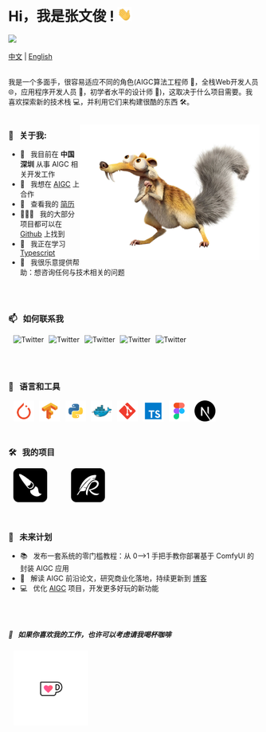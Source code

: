 # Hi，我是张文俊 !  <img src="assets/hi.gif" width="29px">
![](https://komarev.com/ghpvc/?username=raykindle&label=Profile%20Visits&color=blue&style=for-the-badge)

[中文](README.md) | [English](README.en.md)
<br>
<br/>

我是一个多面手，很容易适应不同的角色(AIGC算法工程师 🤖，全栈Web开发人员 🌐，应用程序开发人员 📱，初学者水平的设计师 🎨)，这取决于什么项目需要。我喜欢探索新的技术栈 💻，并利用它们来构建很酷的东西 🛠️。
<br>
<br/>

<img align="right" alt="GIF" src="assets/Squirrel.png" width="360px"/>

### 🧐 &nbsp; 关于我:

- 🔭 &nbsp; 我目前在 **中国深圳** 从事 AIGC 相关开发工作
- 🤝 &nbsp; 我想在 [AIGC](https://art.aigc8.cc/) 上合作
- 📝 &nbsp; 查看我的 [简历]()
- 👨🏻‍💻 &nbsp; 我的大部分项目都可以在 [Github](https://github.com/raykindle?tab=raykindle) 上找到
- 🌱 &nbsp; 我正在学习 [Typescript](https://www.typescriptlang.org/)
- 💬 &nbsp; 我很乐意提供帮助：想咨询任何与技术相关的问题
<br>
<br/>

### 📫 &nbsp; 如何联系我
<a href="https://twitter.com/liangyuechu" target="_blank"> <img align="left" src="https://img.icons8.com/color/48/000000/twitter.png" alt="Twitter" height="42px" style="margin-left: 10px;"/> </a>
<a href="https://www.linkedin.com/in/%E6%96%87%E4%BF%8A-%E5%BC%A0-4916b412b/" target="_blank"> <img align="left" src="https://img.icons8.com/color/48/000000/linkedin.png" alt="Twitter" height="42px" style="margin-left: 10px;"/> </a>
<a href="" target="_blank"> <img align="left" src="https://img.icons8.com/fluent/48/000000/facebook-new.png" alt="Twitter" height="42px" style="margin-left: 10px;"/> </a>
<a href="" target="_blank"> <img align="left" src="https://img.icons8.com/fluent/48/000000/instagram-new.png" alt="Twitter" height="42px" style="margin-left: 10px;"/> </a>
<a href="mailto:aditya.pal.science@gmail.com" target="_blank"> <img align="left" src="https://img.icons8.com/fluent/48/000000/gmail.png" alt="Twitter" height="42px" style="margin-left: 10px;"/> </a>
<br>
<br/>
<br>
<br/>

### 🔨 &nbsp; 语言和工具
<a href="https://pytorch.org/" target="_blank"> <img align="left" src="assets/pytorch.svg" alt="PyTorch" height="42px" style="margin-left: 10px;"/> </a>
<a href="https://www.tensorflow.org" target="_blank"> <img align="left" src="assets/tensorflow.svg" alt="TensorFlow" height="42px" style="margin-left: 10px;"/> </a>
<a href="https://www.python.org" target="_blank"> <img align="left" src="assets/python.svg" alt="Python" height ="42px" style="margin-left: 10px;"/> </a>
<a href="https://www.docker.com" target="_blank"> <img align="left" src="assets/docker.svg" alt="Docker" height ="42px" style="margin-left: 10px;"/> </a>
<a href="https://git-scm.com/" target="_blank"> <img align="left" src="assets/git.svg" alt="Git" height="42px" style="margin-left: 10px;"/> </a>
<a href="https://www.typescriptlang.org/" target="_blank"> <img align="left" src="assets/typescript.svg" alt="Typescript" height ="42px" style="margin-left: 10px;"/> </a>
<a href="https://www.figma.com/" target="_blank"> <img align="left" src="assets/figma.svg" alt="Figma" height="42px" style="margin-left: 10px;"/> </a>
<a href="https://nextjs.org/" target="_blank"> <img align="left" src="assets/next-js.svg" alt="Next.js" height="42px" style="margin-left: 10px;"/> </a>
<br>
<br/>
<br>
<br/>

### 🛠️ &nbsp; 我的项目
<a href="https://art.aigc8.cc/" target="_blank"> <img align="left" src="assets/logo_1.png" alt="art" height="68px" style="margin-left: 10px;"/> </a>
<a href="https://blog.aigc8.cc/" target="_blank"> <img align="left" src="assets/logo_2.png" alt="blog" height="68px" style="margin-left: 48px;"/> </a>
<br>
<br/>
<br>
<br/>
<br>
<br/>

### 📝 &nbsp; 未来计划

- 📚 &nbsp; 发布一套系统的零门槛教程：从 0-->1 手把手教你部署基于 ComfyUI 的封装 AIGC 应用
- 📜 &nbsp; 解读 AIGC 前沿论文，研究商业化落地，持续更新到 [博客](https://blog.aigc8.cc/) 
- 💻 &nbsp; 优化 [AIGC](https://blog.aigc8.cc/) 项目，开发更多好玩的新功能
<br>
<br/>

##### 🥺 &nbsp; 如果你喜欢我的工作，也许可以考虑请我喝杯咖啡
<a href="" target="_blank"><img src="assets/caffe.gif" alt="Buy Me A Coffee" width="150" style="margin-left: 10px;"/></a>
<br>
<br/>

[comment]: <> (![raykindle's github activity graph]&#40;https://raw.githubusercontent.com/raykindle/raykindle/output/github-contribution-grid-snake.svg&#41;)
